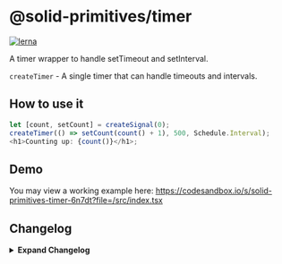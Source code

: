 # @solid-primitives/timer

[![lerna](https://img.shields.io/badge/maintained%20with-lerna-cc00ff.svg)](https://lerna.js.org/)

A timer wrapper to handle setTimeout and setInterval.

`createTimer` - A single timer that can handle timeouts and intervals.

## How to use it

```ts
let [count, setCount] = createSignal(0);
createTimer(() => setCount(count() + 1), 500, Schedule.Interval);
<h1>Counting up: {count()}</h1>;
```

## Demo

You may view a working example here: https://codesandbox.io/s/solid-primitives-timer-6n7dt?file=/src/index.tsx

## Changelog

<details>
<summary><b>Expand Changelog</b></summary>

0.0.100

First commit of the timer primitive.

0.0.107

Patched an issue with clear on clean-up.

</details>
